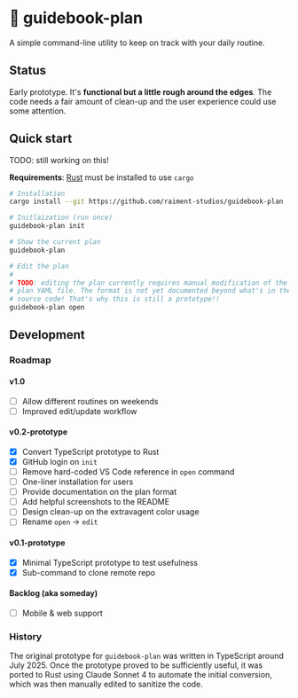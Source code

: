 # 🍁 guidebook-plan

A simple command-line utility to keep on track with your daily routine.

## Status

Early prototype. It's **functional but a little rough around the edges**. The code needs a fair amount of clean-up and the user experience could use some attention.

## Quick start

TODO: still working on this!

**Requirements**: [Rust](https://rustup.rs/) must be installed to use `cargo`

```bash
# Installation
cargo install --git https://github.com/raiment-studios/guidebook-plan

# Initlaization (run once)
guidebook-plan init

# Show the current plan
guidebook-plan

# Edit the plan
#
# TODO: editing the plan currently requires manual modification of the
# plan YAML file. The format is not yet documented beyond what's in the
# source code! That's why this is still a prototype!!
guidebook-plan open
```

## Development

### Roadmap

#### v1.0

-   [ ] Allow different routines on weekends
-   [ ] Improved edit/update workflow

#### v0.2-prototype

-   [x] Convert TypeScript prototype to Rust
-   [x] GitHub login on `init`
-   [ ] Remove hard-coded VS Code reference in `open` command
-   [ ] One-liner installation for users
-   [ ] Provide documentation on the plan format
-   [ ] Add helpful screenshots to the README
-   [ ] Design clean-up on the extravagent color usage
-   [ ] Rename `open` -> `edit`

#### v0.1-prototype

-   [x] Minimal TypeScript prototype to test usefulness
-   [x] Sub-command to clone remote repo

#### Backlog (aka someday)

-   [ ] Mobile & web support

### History

The original prototype for `guidebook-plan` was written in TypeScript around July 2025. Once the prototype proved to be sufficiently useful, it was ported to Rust using Claude Sonnet 4 to automate the initial conversion, which was then manually edited to sanitize the code.
